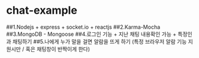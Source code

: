 # chat-example

##1.Nodejs + express + socket.io + reactjs
##2.Karma-Mocha
##3.MongoDB - Mongoose
##4.로그인 기능 + 지난 채팅 내용확인 가능 + 특정인과 채팅하기
##5.나에게 누가 말을 걸면 알람을 뜨게 하기 (특정 브라우저 알람 기능 지원시만 / 혹은 채팅창이 반짝이게 한다)

 



